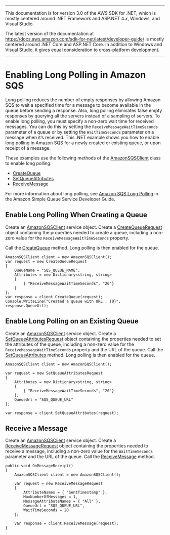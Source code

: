 --------

This documentation is for version 3\.0 of the AWS SDK for \.NET, which is mostly centered around \.NET Framework and ASP\.NET 4\.*x*, Windows, and Visual Studio\.

The latest version of the documentation at [https://docs\.aws\.amazon\.com/sdk\-for\-net/latest/developer\-guide/](../../latest/developer-guide/welcome.html) is mostly centered around \.NET Core and ASP\.NET Core\. In addition to Windows and Visual Studio, it gives equal consideration to cross\-platform development\.

--------

# Enabling Long Polling in Amazon SQS<a name="EnableLongPolling"></a>

Long polling reduces the number of empty responses by allowing Amazon SQS to wait a specified time for a message to become available in the queue before sending a response\. Also, long polling eliminates false empty responses by querying all the servers instead of a sampling of servers\. To enable long polling, you must specify a non\-zero wait time for received messages\. You can do this by setting the `ReceiveMessageWaitTimeSeconds` parameter of a queue or by setting the `WaitTimeSeconds` parameter on a message when it’s received\. This \.NET example shows you how to enable long polling in Amazon SQS for a newly created or existing queue, or upon receipt of a message\.

These examples use the following methods of the [AmazonSQSClient](https://docs.aws.amazon.com/sdkfornet/v3/apidocs/items/SQS/TSQSClient.html) class to enable long polling:
+  [CreateQueue](https://docs.aws.amazon.com/sdkfornet/v3/apidocs/items/SQS/MSQSCreateQueueCreateQueueRequest.html) 
+  [SetQueueAttributes](https://docs.aws.amazon.com/sdkfornet/v3/apidocs/items/SQS/MSQSSetQueueAttributesSetQueueAttributesRequest.html) 
+  [ReceiveMessage](https://docs.aws.amazon.com/sdkfornet/v3/apidocs/items/SQS/MSQSReceiveMessageReceiveMessageRequest.html) 

For more information about long polling, see [Amazon SQS Long Polling](https://docs.aws.amazon.com/AWSSimpleQueueService/latest/SQSDeveloperGuide/sqs-long-polling.html) in the Amazon Simple Queue Service Developer Guide\.

## Enable Long Polling When Creating a Queue<a name="enable-long-polling-when-creating-a-queue"></a>

Create an [AmazonSQSClient](https://docs.aws.amazon.com/sdkfornet/v3/apidocs/items/SQS/TSQSClient.html) service object\. Create a [CreateQueueRequest](https://docs.aws.amazon.com/sdkfornet/v3/apidocs/items/SQS/TCreateQueueRequest.html) object containing the properties needed to create a queue, including a non\-zero value for the `ReceiveMessageWaitTimeSeconds` property\.

Call the [CreateQueue](https://docs.aws.amazon.com/sdkfornet/v3/apidocs/items/SQS/MSQSCreateQueueCreateQueueRequest.html) method\. Long polling is then enabled for the queue\.

```
AmazonSQSClient client = new AmazonSQSClient();
var request = new CreateQueueRequest
{
    QueueName = "SQS_QUEUE_NAME",
    Attributes = new Dictionary<string, string>
    {
        { "ReceiveMessageWaitTimeSeconds", "20"}
    }
};
var response = client.CreateQueue(request);
Console.WriteLine("Created a queue with URL : {0}", response.QueueUrl);
```

## Enable Long Polling on an Existing Queue<a name="enable-long-polling-on-an-existing-queue"></a>

Create an [AmazonSQSClient](https://docs.aws.amazon.com/sdkfornet/v3/apidocs/items/SQS/TSQSClient.html) service object\. Create a [SetQueueAttributesRequest](https://docs.aws.amazon.com/sdkfornet/v3/apidocs/items/SQS/TSetQueueAttributesRequest.html) object containing the properties needed to set the attributes of the queue, including a non\-zero value for the `ReceiveMessageWaitTimeSeconds` property and the URL of the queue\. Call the [SetQueueAttributes](https://docs.aws.amazon.com/sdkfornet/v3/apidocs/items/SQS/MSQSSetQueueAttributesSetQueueAttributesRequest.html) method\. Long polling is then enabled for the queue\.

```
AmazonSQSClient client = new AmazonSQSClient();

var request = new SetQueueAttributesRequest
{
    Attributes = new Dictionary<string, string>
    {
        { "ReceiveMessageWaitTimeSeconds", "20"}
    },
    QueueUrl = "SQS_QUEUE_URL"
};

var response = client.SetQueueAttributes(request);
```

## Receive a Message<a name="receive-a-message"></a>

Create an [AmazonSQSClient](https://docs.aws.amazon.com/sdkfornet/v3/apidocs/items/SQS/TSQSClient.html) service object\. Create a [ReceiveMessageRequest](https://docs.aws.amazon.com/sdkfornet/v3/apidocs/items/SQS/TReceiveMessageRequest.html) object containing the properties needed to receive a message, including a non\-zero value for the `WaitTimeSeconds` parameter and the URL of the queue\. Call the [ReceiveMessage](https://docs.aws.amazon.com/sdkfornet/v3/apidocs/items/SQS/MSQSReceiveMessageReceiveMessageRequest.html) method\.

```
public void OnMessageReceipt()
{
    AmazonSQSClient client = new AmazonSQSClient();

    var request = new ReceiveMessageRequest
    {
        AttributeNames = { "SentTimestamp" },
        MaxNumberOfMessages = 1,
        MessageAttributeNames = { "All" },
        QueueUrl = "SQS_QUEUE_URL",
        WaitTimeSeconds = 20
    };

    var response = client.ReceiveMessage(request);
}
```